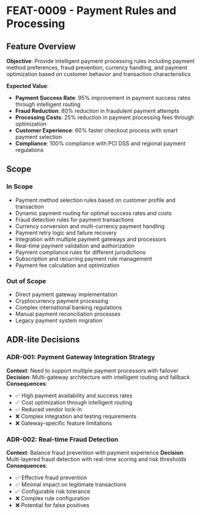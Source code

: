 # FEAT-0009 - Payment Rules and Processing

## Feature Overview
**Objective**: Provide intelligent payment processing rules including payment method preferences, fraud prevention, currency handling, and payment optimization based on customer behavior and transaction characteristics

**Expected Value**: 
- **Payment Success Rate**: 95% improvement in payment success rates through intelligent routing
- **Fraud Reduction**: 80% reduction in fraudulent payment attempts
- **Processing Costs**: 25% reduction in payment processing fees through optimization
- **Customer Experience**: 60% faster checkout process with smart payment selection
- **Compliance**: 100% compliance with PCI DSS and regional payment regulations

## Scope
### In Scope
- Payment method selection rules based on customer profile and transaction
- Dynamic payment routing for optimal success rates and costs
- Fraud detection rules for payment transactions
- Currency conversion and multi-currency payment handling
- Payment retry logic and failure recovery
- Integration with multiple payment gateways and processors
- Real-time payment validation and authorization
- Payment compliance rules for different jurisdictions
- Subscription and recurring payment rule management
- Payment fee calculation and optimization

### Out of Scope
- Direct payment gateway implementation
- Cryptocurrency payment processing
- Complex international banking regulations
- Manual payment reconciliation processes
- Legacy payment system migration

## ADR-lite Decisions

### ADR-001: Payment Gateway Integration Strategy
**Context**: Need to support multiple payment processors with failover
**Decision**: Multi-gateway architecture with intelligent routing and fallback
**Consequences**: 
- ✅ High payment availability and success rates
- ✅ Cost optimization through intelligent routing
- ✅ Reduced vendor lock-in
- ❌ Complex integration and testing requirements
- ❌ Gateway-specific feature limitations

### ADR-002: Real-time Fraud Detection
**Context**: Balance fraud prevention with payment experience
**Decision**: Multi-layered fraud detection with real-time scoring and risk thresholds
**Consequences**:
- ✅ Effective fraud prevention
- ✅ Minimal impact on legitimate transactions
- ✅ Configurable risk tolerance
- ❌ Complex rule configuration
- ❌ Potential for false positives

